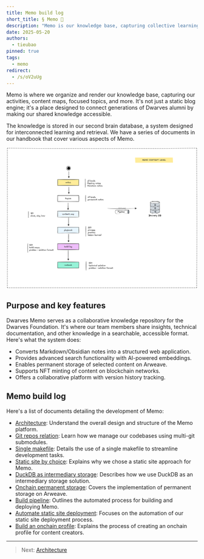 ```yaml
---
title: Memo build log
short_title: § Memo 📝
description: "Memo is our knowledge base, capturing collective learnings and activities. This build log documents the technical journey of creating and maintaining the platform."
date: 2025-05-20
authors:
  - tieubao
pinned: true
tags:
  - memo
redirect:
  - /s/oV2uUg
---
```


Memo is where we organize and render our knowledge base, capturing our activities, content maps, focused topics, and more. It's not just a static blog engine; it's a place designed to connect generations of Dwarves alumni by making our shared knowledge accessible.

The knowledge is stored in our second brain database, a system designed for interconnected learning and retrieval. We have a series of documents in our handbook that cover various aspects of Memo.

![](assets/content-level.png)

## Purpose and key features

Dwarves Memo serves as a collaborative knowledge repository for the Dwarves Foundation. It's where our team members share insights, technical documentation, and other knowledge in a searchable, accessible format. Here's what the system does:

- Converts Markdown/Obsidian notes into a structured web application.
- Provides advanced search functionality with AI-powered embeddings.
- Enables permanent storage of selected content on Arweave.
- Supports NFT minting of content on blockchain networks.
- Offers a collaborative platform with version history tracking.

## Memo build log

Here's a list of documents detailing the development of Memo:

- [Architecture](memo-architecture.md): Understand the overall design and structure of the Memo platform.
- [Git repos relation](multi-git-submodules.md): Learn how we manage our codebases using multi-git submodules.
- [Single makefile](single-makefile.md): Details the use of a single makefile to streamline development tasks.
- [Static site by choice](static-site-by-choice.md): Explains why we chose a static site approach for Memo.
- [DuckDB as intermediary storage](duckdb-as-intermediary-storage.md): Describes how we use DuckDB as an intermediary storage solution.
- [Onchain permanent storage](onchain-permanent-storage.md): Covers the implementation of permanent storage on Arweave.
- [Build pipeline](build-pipeline.md): Outlines the automated process for building and deploying Memo.
- [Automate static site deployment](deployment.md): Focuses on the automation of our static site deployment process.
- [Build an onchain profile](onchain-profile.md): Explains the process of creating an onchain profile for content creators.

---

> Next: [Architecture](memo-architecture.md)
